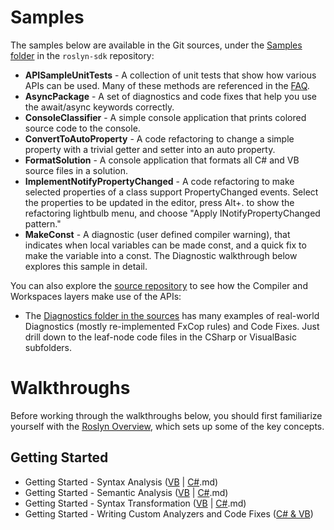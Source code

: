 # Samples

The samples below are available in the Git sources, under the [Samples folder](https://github.com/dotnet/roslyn-sdk/tree/master/samples/) in the `roslyn-sdk` repository: 
* **APISampleUnitTests** - A collection of unit tests that show how various APIs can be used. Many of these methods are referenced in the [FAQ](https://github.com/dotnet/roslyn/blob/master/docs/wiki/FAQ.md). 
* **AsyncPackage** - A set of diagnostics and code fixes that help you use the await/async keywords correctly. 
* **ConsoleClassifier** - A simple console application that prints colored source code to the console. 
* **ConvertToAutoProperty** - A code refactoring to change a simple property with a trivial getter and setter into an auto property. 
* **FormatSolution** - A console application that formats all C# and VB source files in a solution. 
* **ImplementNotifyPropertyChanged** - A code refactoring to make selected properties of a class support PropertyChanged events. Select the properties to be updated in the editor, press Alt+. to show the refactoring lightbulb menu, and choose "Apply INotifyPropertyChanged pattern." 
* **MakeConst** - A diagnostic (user defined compiler warning), that indicates when local variables can be made const, and a quick fix to make the variable into a const. The Diagnostic walkthrough below explores this sample in detail.

You can also explore the [source repository](https://github.com/dotnet/roslyn/tree/master/src) to see how the Compiler and Workspaces layers make use of the APIs: 
* The [Diagnostics folder in the sources](https://github.com/dotnet/roslyn/tree/master/src/Diagnostics) has many examples of real-world Diagnostics (mostly re-implemented FxCop rules) and Code Fixes. Just drill down to the leaf-node code files in the CSharp or VisualBasic subfolders.

# Walkthroughs
Before working through the walkthroughs below, you should first familiarize yourself with the [Roslyn Overview](https://github.com/dotnet/roslyn/blob/master/docs/wiki/Roslyn-Overview.md), which sets up some of the key concepts.

## Getting Started
* Getting Started - Syntax Analysis ([VB](https://github.com/dotnet/roslyn/blob/master/docs/wiki/Getting-Started-VB-Syntax-Analysis) | [C#](https://github.com/dotnet/roslyn/blob/master/docs/wiki/Getting-Started-C%23-Syntax-Analysis).md)
* Getting Started - Semantic Analysis ([VB](https://github.com/dotnet/roslyn/blob/master/docs/wiki/Getting-Started-VB-Semantic-Analysis) | [C#](https://github.com/dotnet/roslyn/blob/master/docs/wiki/Getting-Started-C%23-Semantic-Analysis).md)
* Getting Started - Syntax Transformation ([VB](https://github.com/dotnet/roslyn/blob/master/docs/wiki/Getting-Started-VB-Syntax-Transformation) | [C#](https://github.com/dotnet/roslyn/blob/master/docs/wiki/Getting-Started-C%23-Syntax-Transformation).md)
* Getting Started - Writing Custom Analyzers and Code Fixes ([C# & VB](https://github.com/dotnet/roslyn/blob/master/docs/wiki/Getting-Started-Writing-a-Custom-Analyzer-&-Code-Fix.md))
